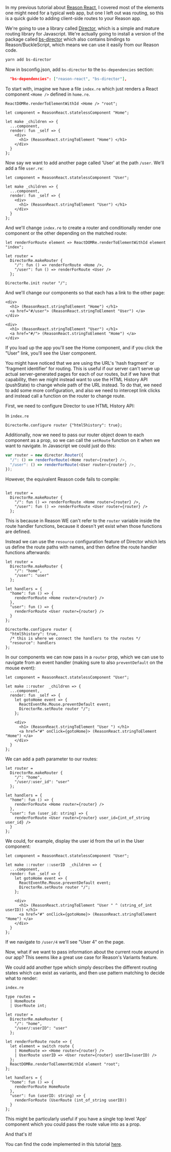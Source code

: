 In my previous tutorial about [Reason React](https://reasonml.github.io/reason-react/), I covered most of the elements one might need for a typical web app, but one I left out was routing, so this is a quick guide to adding client-side routes to your Reason app.

We're going to use a library called [Director](https://github.com/flatiron/director), which is a simple and mature routing library for Javascript. We're actually going to install a version of the package called [bs-director](https://github.com/BuckleTypes/bs-director) which also contains bindings to Reason/BuckleScript, which means we can use it easily from our Reason code.

```bash
yarn add bs-director
```

Now in bsconfig.json, add `bs-director` to the `bs-dependencies` section:

```json
  "bs-dependencies": ["reason-react", "bs-director"],
```

To start with, imagine we have a file `index.re` which just renders a React component `<Home />` defined in `home.re`.

```reason
ReactDOMRe.renderToElementWithId <Home /> "root";
```

```reason
let component = ReasonReact.statelessComponent "Home";

let make _children => {
  ...component,
  render: fun _self => {
    <div>
      <h1> (ReasonReact.stringToElement "Home") </h1>
    </div>
  }
};
```

Now say we want to add another page called 'User' at the path `/user`. We'll add a file `user.re`:

```reason
let component = ReasonReact.statelessComponent "User";

let make _children => {
  ...component,
  render: fun _self => {
    <div>
      <h1> (ReasonReact.stringToElement "User") </h1>
    </div>
  }
};
```

And we'll change `index.re` to create a router and conditionally render one component or the other depending on the matched route:

```reason
let renderForRoute element => ReactDOMRe.renderToElementWithId element "index";

let router =
  DirectorRe.makeRouter {
    "/": fun () => renderForRoute <Home />,
    "/user": fun () => renderForRoute <User />
  };

DirectorRe.init router "/";
```

And we'll change our components so that each has a link to the other page:

```reason
<div>
  <h1> (ReasonReact.stringToElement "Home") </h1>
  <a href="#/user"> (ReasonReact.stringToElement "User") </a>
</div>
```

```reason
<div>
  <h1> (ReasonReact.stringToElement "User") </h1>
  <a href="#/"> (ReasonReact.stringToElement "Home") </a>
</div>
```

If you load up the app you'll see the Home component, and if you click the "User" link, you'll see the User component.

You might have noticed that we are using the URL's 'hash fragment' or 'fragment identifier' for routing. This is useful if our server can't serve up actual server-generated pages for each of our routes, but if we have that capability, then we might instead want to use the HTML History API (pushState) to change whole path of the URL instead. To do that, we need to add some more configuration, and also we need to intercept link clicks and instead call a function on the router to change route.


First, we need to configure Director to use HTML History API:

In `index.re`
```
DirectorRe.configure router {"html5history": true};
```

Additionally, now we need to pass our router object down to each component as a prop, so we can call the `setRoute` function on it when we want to navigate. In Javascript we could just do this:

```js
var router = new director.Router({
  "/": () => renderForRoute(<Home router={router} />,
  "/user": () => renderForRoute(<User router={router} />,
});
```

However, the equivalent Reason code fails to compile:

```reason

let router =
  DirectorRe.makeRouter {
    "/": fun () => renderForRoute <Home router={router} />,
    "/user": fun () => renderForRoute <User router={router} />
  };
```

This is because in Reason WE can't refer to the `router` variable inside the route handler functions, because it doesn't yet exist when those functions are defined.

Instead we can use the `resource` configuration feature of Director which lets us define the route paths with names, and then define the route handler functions afterwards:


```reason
let router =
  DirectorRe.makeRouter {
    "/": "home",
    "/user": "user"
  };

let handlers = {
  "home": fun () => {
    renderForRoute <Home router={router} />
  },
  "user": fun () => {
    renderForRoute <User router={router} />
  }
};

DirectorRe.configure router {
  "html5history": true,
  /* this is where we connect the handlers to the routes */
  "resource": handlers
};

```

In our components we can now pass in a `router` prop, which we can use to navigate from an event handler (making sure to also `preventDefault` on the mouse event):

```reason
let component = ReasonReact.statelessComponent "User";

let make ::router  _children => {
  ...component,
  render: fun _self => {
    let gotoHome event => {
      ReactEventRe.Mouse.preventDefault event;
      DirectorRe.setRoute router "/";
    };

    <div>
      <h1> (ReasonReact.stringToElement "User ") </h1>
      <a href="#" onClick={gotoHome}> (ReasonReact.stringToElement "Home") </a>
    </div>
  }
};

```

We can add a path parameter to our routes:


```reason
let router =
  DirectorRe.makeRouter {
    "/": "home",
    "/user/:user_id": "user"
  };

let handlers = {
  "home": fun () => {
    renderForRoute <Home router={router} />
  },
  "user": fun (user_id: string) => {
    renderForRoute <User router={router} user_id={int_of_string user_id} />
  }
};
```

We could, for example, display the user id from the url in the User component:

```reason
let component = ReasonReact.statelessComponent "User";

let make ::router ::userID  _children => {
  ...component,
  render: fun _self => {
    let gotoHome event => {
      ReactEventRe.Mouse.preventDefault event;
      DirectorRe.setRoute router "/";
    };

    <div>
      <h1> (ReasonReact.stringToElement "User " ^ (string_of_int userID)) </h1>
      <a href="#" onClick={gotoHome}> (ReasonReact.stringToElement "Home") </a>
    </div>
  }
};
```

If we navigate to `/user/4` we'll see "User 4" on the page.

Now, what if we want to pass information about the current route around in our app? This seems like a great use case for Reason's Variants feature.

We could add another type which simply describes the different routing states which can exist as variants, and then use pattern matching to decide what to render:

`index.re`

```reason
type routes =
  | HomeRoute
  | UserRoute int;

let router =
  DirectorRe.makeRouter {
    "/": "home",
    "/user/:userID": "user"
  };

let renderForRoute route => {
  let element = switch route {
    | HomeRoute => <Home router={router} />
    | UserRoute userID => <User router={router} userID=(userID) />
  };
  ReactDOMRe.renderToElementWithId element "root";
};

let handlers = {
  "home": fun () => {
    renderForRoute HomeRoute
  },
  "user": fun (userID: string) => {
    renderForRoute (UserRoute (int_of_string userID))
  }
};
```

This might be particularly useful if you have a single top level 'App' component which you could pass the route value into as a prop.

And that's it!

You can find the code implemented in this tutorial [here](https://github.com/jsdf/reason-routing-tutorial).

